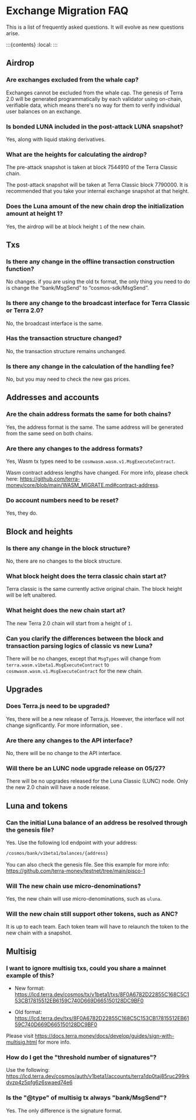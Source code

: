 # Exchange Migration FAQ

This is a list of frequently asked questions. It will evolve as new questions arise. 

:::{contents}
:local:
:::

## Airdrop

### Are exchanges excluded from the whale cap?

Exchanges cannot be excluded from the whale cap. The genesis of Terra 2.0 will be generated programmatically by each validator using on-chain, verifiable data, which means there's no way for them to verify individual user balances on an exchange. 

### Is bonded LUNA included in the post-attack LUNA snapshot?

Yes, along with liquid staking derivatives.

### What are the heights for calculating the airdrop?

The pre-attack snapshot is taken at block 7544910 of the Terra Classic chain. 

The post-attack snapshot will be taken at Terra Classic block 7790000. It is recommended that you take your internal exchange snapshot at that height. 

### Does the Luna amount of the new chain drop the initialization amount at height 1?

 Yes, the airdrop will be at block height `1` of the new chain. 

## Txs

### Is there any change in the offline transaction construction function?

No changes. if you are using the old tx format, the only thing you need to do is change the “bank/MsgSend” to “cosmos-sdk/MsgSend”.

### Is there any change to the broadcast interface for Terra Classic or Terra 2.0?

No, the broadcast interface is the same.  

### Has the transaction structure changed?

No, the transaction structure remains unchanged. 

### Is there any change in the calculation of the handling fee?

No, but you may need to check the new gas prices. 

## Addresses and accounts

### Are the chain address formats the same for both chains?

Yes, the address format is the same. The same address will be generated from the same seed on both chains. 

### Are there any changes to the address formats?

Yes, Wasm tx types need to be `cosmwasm.wasm.v1.MsgExecuteContract`.

Wasm contract address lengths have changed. For more info, please check here: https://github.com/terra-money/core/blob/main/WASM_MIGRATE.md#contract-address.

### Do account numbers need to be reset?

Yes, they do. 

## Block and heights

### Is there any change in the block structure?

No, there are no changes to the block structure. 

###  What block height does the terra classic chain start at?

Terra classic is the same currently active original chain. The block height will be left unaltered. 

### What height does the new chain start at?

The new Terra 2.0 chain will start from a height of `1`.

### Can you clarify the differences between the block and transaction parsing logics of classic vs new Luna?

There will be no changes, except that `MsgTypes` will change from `terra.wasm.v1beta1.MsgExecuteContract` to `cosmwasm.wasm.v1.MsgExecuteContract` for the new chain. 

## Upgrades 

### Does Terra.js need to be upgraded?

Yes, there will be a new release of Terra.js. However, the interface will not change significantly.
For more information, see [](../develop/terra-js/terra-classic.md). 

### Are there any changes to the API interface?

No, there will be no change to the API interface. 

### Will there be an LUNC node upgrade release on 05/27?

There will be no upgrades released for the Luna Classic (LUNC) node. Only the new 2.0 chain will have a node release. 

## Luna and tokens

### Can the initial Luna balance of an address be resolved through the genesis file?

Yes. Use the following lcd endpoint with your address:   

```sh
/cosmos/bank/v1beta1/balances/{address}
```

You can also check the genesis file. See this example for more info: https://github.com/terra-money/testnet/tree/main/pisco-1

### Will The new chain use micro-denominations? 

Yes, the new chain will use micro-denominations, such as `uluna`. 

### Will the new chain still support other tokens, such as ANC?

It is up to each team. Each token team will have to relaunch the token to the new chain with a snapshot.

## Multisig 

### I want to ignore multisig txs, could you share a mainnet example of this?

- New format:
https://lcd.terra.dev/cosmos/tx/v1beta1/txs/8F0A6782D22855C168C5C153CB17815512EB6159C740D669D665150128DC9BF0

- Old format:
https://lcd.terra.dev/txs/8F0A6782D22855C168C5C153CB17815512EB6159C740D669D665150128DC9BF0

Please visit https://docs.terra.money/docs/develop/guides/sign-with-multisig.html for more info. 

### How do I get the "threshold number of signatures"?

Use the following: https://lcd.terra.dev/cosmos/auth/v1beta1/accounts/terra1dp0taj85ruc299rkdvzp4z5pfg6z6swaed74e6

### Is the "@type" of multisig tx always "bank/MsgSend"?

Yes. The only difference is the signature format. 

